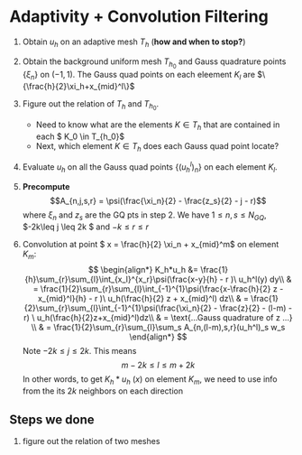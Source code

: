 # Adaptivity + Convolution Filtering

1. Obtain $u_h$ on an adaptive mesh $T_h$ (__how and when to stop?__)
2. Obtain the background uniform mesh $T_{h_0}$ and Gauss quadrature points $\{\xi_n\}$ on $(-1,1)$. The Gauss quad points on each eleement $K_l$ are $\{\frac{h}{2}\xi_h+x_{mid}^l\}$
3. Figure out the relation of $T_h$ and $T_{h_0}$. 
    * Need to know what are the elements $K \in T_h$ that are contained in each $ K_0 \in T_{h_0}$
    * Next, which element $K \in T_h$ does each Gauss quad point locate?
4. Evaluate $u_h$ on all the Gauss quad points  $\{(u_h^l)_n\}$ on each element $K_l$. 
5. **Precompute** 
$$A_{n,j,s,r} = \psi(\frac{\xi_n}{2} - \frac{z_s}{2} - j - r)$$
where $\xi_n$ and $z_s$ are the GQ pts in step 2. We have $1\leq n,s \leq N_{GQ}$, $-2k\leq j \leq 2k $ and $-k\leq r\leq r$

5. Convolution at point $ x = \frac{h}{2} \xi_n + x_{mid}^m$ on element $K_m$: 
$$
 \begin{align*}
 K_h*u_h &= \frac{1}{h}\sum_{r}\sum_{l}\int_{x_l}^{x_r}\psi(\frac{x-y}{h} - r )\ u_h^l(y) dy\\
 & = \frac{1}{2}\sum_{r}\sum_{l}\int_{-1}^{1}\psi(\frac{x-\frac{h}{2} z - x_{mid}^l}{h} - r )\ u_h(\frac{h}{2} z + x_{mid}^l)  dz\\
 & = \frac{1}{2}\sum_{r}\sum_{l}\int_{-1}^{1}\psi(\frac{\xi_n}{2} - \frac{z}{2} - (l-m) - r) \ u_h(\frac{h}{2}z+x_{mid}^l)dz\\
 & = \text{...Gauss quadrature of z ...} \\
 & = \frac{1}{2}\sum_{r}\sum_{l}\sum_s A_{n,(l-m),s,r}(u_h^l)_s w_s
 \end{align*}
 $$
 Note $-2k \leq j \leq 2k$. This means $$ m-2k\leq l\leq m+2k $$
 In other words, to get $K_h*u_h \ (x)$ on element $K_m$, we need to use info from the its $2k$ neighbors on each direction

 

## Steps we done
1. figure out the relation of two meshes

 